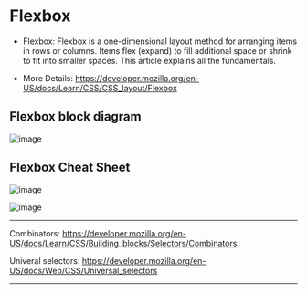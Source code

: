 # Flexbox

- Flexbox: Flexbox is a one-dimensional layout method for arranging items in rows or columns. Items flex (expand) to fill additional space or shrink to fit into smaller spaces. This article explains all the fundamentals.

- More Details: https://developer.mozilla.org/en-US/docs/Learn/CSS/CSS_layout/Flexbox

## Flexbox block diagram

![image](https://user-images.githubusercontent.com/125631878/235134980-deefb646-becb-438b-b23e-4e17bd491fc8.png)

## Flexbox Cheat Sheet

![image](https://user-images.githubusercontent.com/125631878/235160337-5e99bac9-7b5b-408d-81ea-ecf7198c2a65.png)


![image](https://user-images.githubusercontent.com/125631878/234648708-4483ce01-a180-472c-9958-7bc850826b75.png)


**********

Combinators: https://developer.mozilla.org/en-US/docs/Learn/CSS/Building_blocks/Selectors/Combinators

Univeral selectors: https://developer.mozilla.org/en-US/docs/Web/CSS/Universal_selectors

**********
